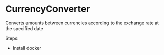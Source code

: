 # CurrencyConverter
Converts amounts between currencies according to the exchange rate at the specified date

Steps:
- Install docker